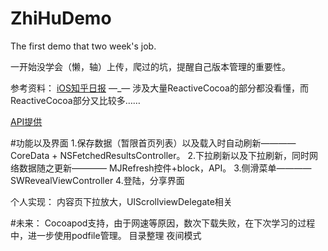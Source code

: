 # ZhiHuDemo
The first demo that two week's job.

一开始没学会（懒，轴）上传，爬过的坑，提醒自己版本管理的重要性。

参考资料：
[iOS知乎日报](https://github.com/gnou/FakeZhihuDaily) —_— 涉及大量ReactiveCocoa的部分都没看懂，而ReactiveCocoa部分又比较多……

[API提供](https://github.com/izzyleung/ZhihuDailyPurify/wiki/%E7%9F%A5%E4%B9%8E%E6%97%A5%E6%8A%A5-API-%E5%88%86%E6%9E%90)

#功能以及界面
1.保存数据（暂限首页列表）以及载入时自动刷新———— CoreData + NSFetchedResultsController。
2.下拉刷新以及下拉刷新，同时网络数据随之更新———— MJRefresh控件+block，API。
3.侧滑菜单————SWRevealViewController
4.登陆，分享界面

个人实现：
内容页下拉放大，UIScrollviewDelegate相关

#未来：
Cocoapod支持，由于网速等原因，数次下载失败，在下次学习的过程中，进一步使用podfile管理。
目录整理
夜间模式
